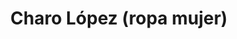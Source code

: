 ---
title: "Charo López (ropa mujer)"
url: /sevilla-casco-antiguo-san-bartolome/charo-lopez-ropa-mujer/
shop: Kleidung
---